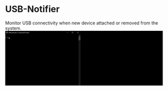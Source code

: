 # USB-Notifier
Monitor USB connectivity when new device attached or removed from the system.
![alt text](https://raw.githubusercontent.com/proxytype/usbnotifier/main/usbnotifier.gif)

